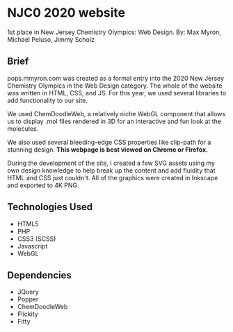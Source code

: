 # NJC0 2020 website
1st place in New Jersey Chemistry Olympics: Web Design. 
By: Max Myron, Michael Peluso, Jimmy Scholz

## Brief

pops.mmyron.com was created as a formal entry into the 2020 New Jersey Chemistry Olympics in the Web Design category. The whole of the website was written in HTML, CSS, and JS. For this year, we used several libraries to add functionality to our site.

We used ChemDoodleWeb, a relatively niche WebGL component that allows us to display .mol files rendered in 3D for an interactive and fun look at the molecules.

We also used several bleeding-edge CSS properties like clip-path for a stunning design. **This webpage is best viewed on Chrome or Firefox.**

During the development of the site, I created a few SVG assets using my own design knowledge to help break up the content and add fluidity that HTML and CSS just couldn't. All of the graphics were created in Inkscape and exported to 4K PNG.

## Technologies Used

- HTML5
- PHP
- CSS3 (SCSS)
- Javascript
- WebGL

## Dependencies

- JQuery
- Popper
- ChemDoodleWeb
- Flickity
- Fitty
